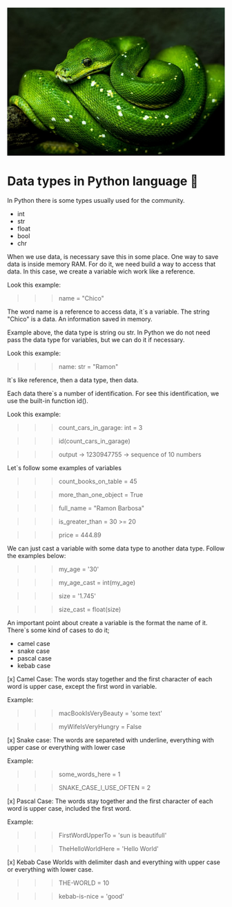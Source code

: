    ![type_data](https://github.com/ramondata/Tipos_de_dados/blob/master/david-clode-vb-3qEe3rg8-unsplash.jpg)

Data types in Python language 🐍
======================

In Python there is some types usually used for the community.

- int
- str
- float
- bool
- chr

When we use data, is necessary save this in some place. One way to save data is inside memory RAM.
For do it, we need build a way to access that data. In this case, we create a variable wich work like a reference.

Look this example:
>>> name = "Chico"

The word name is a reference to access data, it`s a variable.
The string "Chico" is a data. An information saved in memory.

Example above, the data type is string ou str. In Python we do not need pass the data type for variables, but we can do it if necessary.

Look this example:
>>> name: str = "Ramon"

It`s like reference, then a data type, then data.

Each data there`s a number of identification. For see this identification, we use the built-in function id().

Look this example:
>>> count_cars_in_garage: int = 3

>>> id(count_cars_in_garage)

>>> output -> 1230947755 -> sequence of 10 numbers

Let`s follow some examples of variables
>>> count_books_on_table = 45

>>> more_than_one_object = True

>>> full_name = "Ramon Barbosa"

>>> is_greater_than = 30 >= 20

>>> price = 444.89

We can just cast a variable with some data type to another data type. Follow the examples below:

>>> my_age = '30'

>>> my_age_cast = int(my_age)

>>> size = '1.745'

>>> size_cast = float(size)

An important point about create a variable is the format the name of it.
There`s some kind of cases to do it; 

- camel case
- snake case
- pascal case
- kebab case

[x] Camel Case:
The words stay together and the first character of each word is upper case, except the first word in variable.

Example:

>>> macBookIsVeryBeauty = 'some text'

>>> myWifeIsVeryHungry = False

[x] Snake case:
The words are separeted with underline, everything with upper case or everything with lower case

Example:

>>> some_words_here = 1

>>> SNAKE_CASE_I_USE_OFTEN = 2

[x] Pascal Case:
The words stay together and the first character of each word is upper case, included the first word.

Example:

>>> FirstWordUpperTo = 'sun is beautifull'

>>> TheHelloWorldHere = 'Hello World'

[x] Kebab Case
Worlds with delimiter dash and everything with upper case or everything with lower case.

>>> THE-WORLD = 10

>>>  kebab-is-nice = 'good'

